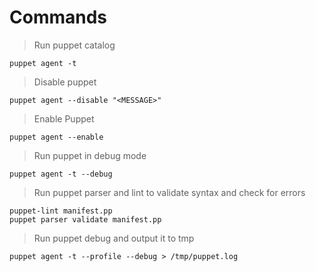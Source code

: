 # Commands

> Run puppet catalog

```shell
puppet agent -t
```

> Disable puppet

```shell
puppet agent --disable "<MESSAGE>"
```

> Enable Puppet

```shell
puppet agent --enable
```

> Run puppet in debug mode

```shell
puppet agent -t --debug
```

> Run puppet parser and lint to validate syntax and check for errors

```shell
puppet-lint manifest.pp
puppet parser validate manifest.pp
```

> Run puppet debug and output it to tmp

```shell
puppet agent -t --profile --debug > /tmp/puppet.log
```
